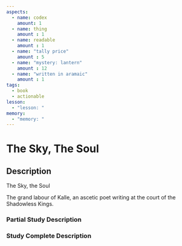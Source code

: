 ```yaml
---
aspects: 
  - name: codex
    amount: 1
  - name: thing
    amount : 1
  - name: readable
    amount : 1
  - name: "tally price"
    amount : 5
  - name: "mystery: lantern"
    amount : 12
  - name: "written in aramaic"
    amount : 1
tags:
  - book
  - actionable
lesson:
  - "lesson: "
memory:
  - "memory: "
---
```


# The Sky, The Soul

## Description
The Sky, the Soul

The grand labour of Kalle, an ascetic poet writing at the court of the Shadowless Kings.
### Partial Study Description

### Study Complete Description
